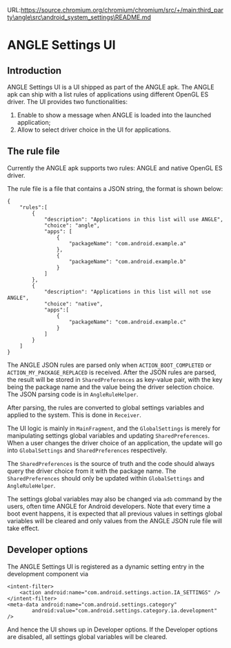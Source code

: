 URL:https://source.chromium.org/chromium/chromium/src/+/main:third_party\angle\src\android_system_settings\README.md
# ANGLE Settings UI

## Introduction

ANGLE Settings UI is a UI shipped as part of the ANGLE apk. The ANGLE apk can ship with a list rules
of applications using different OpenGL ES driver. The UI provides two functionalities:

1) Enable to show a message when ANGLE is loaded into the launched application;
2) Allow to select driver choice in the UI for applications.

## The rule file

Currently the ANGLE apk supports two rules: ANGLE and native OpenGL ES driver.

The rule file is a file that contains a JSON string, the format is shown below:

```
{
    "rules":[
        {
            "description": "Applications in this list will use ANGLE",
            "choice": "angle",
            "apps": [
                {
                    "packageName": "com.android.example.a"
                },
                {
                    "packageName": "com.android.example.b"
                }
            ]
        },
        {
            "description": "Applications in this list will not use ANGLE",
            "choice": "native",
            "apps":[
                {
                    "packageName": "com.android.example.c"
                }
            ]
        }
    ]
}
```

The ANGLE JSON rules are parsed only when `ACTION_BOOT_COMPLETED` or `ACTION_MY_PACKAGE_REPLACED` is
received. After the JSON rules are parsed, the result will be stored in `SharedPreferences` as
key-value pair, with the key being the package name and the value being the driver selection choice.
The JSON parsing code is in `AngleRuleHelper`.

After parsing, the rules are converted to global settings variables and applied to the system. This
is done in `Receiver`.

The UI logic is mainly in `MainFragment`, and the `GlobalSettings` is merely for manipulating
settings global variables and updating `SharedPreferences`. When a user changes the driver choice
of an application, the update will go into `GlobalSettings` and `SharedPreferences` respectively.

The `SharedPreferences` is the source of truth and the code should always query the driver choice
from it with the package name. The `SharedPreferences` should only be updated within
`GlobalSettings` and `AngleRuleHelper`.

The settings global variables may also be changed via `adb` command by the users, often time ANGLE
for Android developers. Note that every time a boot event happens, it is expected that all previous
values in settings global variables will be cleared and only values from the ANGLE JSON rule file
will take effect.

## Developer options

The ANGLE Settings UI is registered as a dynamic setting entry in the development component via

```
<intent-filter>
    <action android:name="com.android.settings.action.IA_SETTINGS" />
</intent-filter>
<meta-data android:name="com.android.settings.category"
        android:value="com.android.settings.category.ia.development" />
```

And hence the UI shows up in Developer options. If the Developer options are disabled, all settings
global variables will be cleared.
